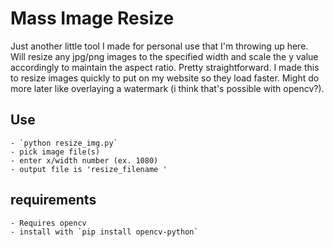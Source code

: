 # Mass Image Resize

Just another little tool I made for personal use that I'm throwing up here.
Will resize any jpg/png images to the specified width and scale the y value accordingly to maintain the aspect ratio.
Pretty straightforward. I made this to resize images quickly to put on my website so they load faster.
Might do more later like overlaying a watermark (i think that's possible with opencv?).

## Use
    - `python resize_img.py`
    - pick image file(s)
    - enter x/width number (ex. 1080)
    - output file is 'resize_filename '

## requirements
    - Requires opencv
    - install with `pip install opencv-python`